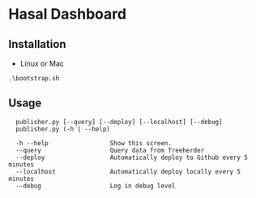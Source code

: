 # Hasal Dashboard
## Installation
* Linux or Mac
```
.\bootstrap.sh
```
## Usage
```
  publisher.py [--query] [--deploy] [--localhost] [--debug]
  publisher.py (-h | --help)

  -h --help                 Show this screen.
  --query                   Query data from Treeherder
  --deploy                  Automatically deploy to Github every 5 minutes
  --localhost               Automatically deploy locally every 5 minutes
  --debug                   Log in debug level
```